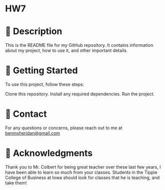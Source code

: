 # HW7

# 📝 Description

This is the README file for my GitHub repository. It contains information about my project, how to use it, and other important details.

# 🚀 Getting Started

To use this project, follow these steps:

Clone this repository.
Install any required dependencies.
Run the project.

# 📧 Contact

For any questions or concerns, please reach out to me at benmsheridan@gmail.com

# 🙏 Acknowledgments

Thank you to Mr. Colbert for being great teacher over these last few years, I have been able to learn so much from your classes. Students in the Tippie College of Business at Iowa should look for classes that he is teaching, and take them!
